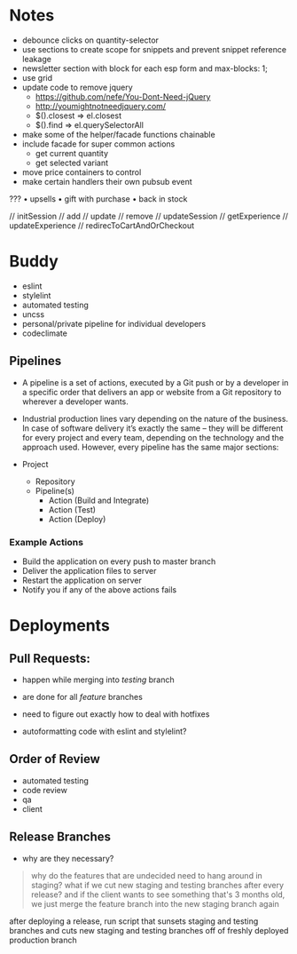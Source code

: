 # Notes
* debounce clicks on quantity-selector
* use sections to create scope for snippets and prevent snippet reference leakage
* newsletter section with block for each esp form and max-blocks: 1;
* use grid
* update code to remove jquery
  - https://github.com/nefe/You-Dont-Need-jQuery
  - http://youmightnotneedjquery.com/
  - $().closest => el.closest
  - $().find => el.querySelectorAll
* make some of the helper/facade functions chainable
* include facade for super common actions
  - get current quantity
  - get selected variant
* move price containers to control
* make certain handlers their own pubsub event

???
  • upsells
  • gift with purchase
  • back in stock

// initSession
// add
// update
// remove
// updateSession
//   getExperience
//   updateExperience
// redirecToCartAndOrCheckout


# Buddy

* eslint
* stylelint
* automated testing
* uncss
* personal/private pipeline for individual developers
* codeclimate

## Pipelines

* A pipeline is a set of actions, executed by a Git push or by a developer in a specific order that delivers an app or website from a Git repository to wherever a developer wants.

* Industrial production lines vary depending on the nature of the business. In case of software delivery it’s exactly the same – they will be different for every project and every team, depending on the technology and the approach used. However, every pipeline has the same major sections:

* Project
  * Repository
  * Pipeline(s)
    * Action (Build and Integrate)
    * Action (Test)
    * Action (Deploy)

### Example Actions

* Build the application on every push to master branch
* Deliver the application files to server
* Restart the application on server
* Notify you if any of the above actions fails


# Deployments

## Pull Requests:
* happen while merging into _testing_ branch
* are done for all _feature_ branches
* need to figure out exactly how to deal with hotfixes

* autoformatting code with eslint and stylelint?


## Order of Review
* automated testing
* code review
* qa
* client

## Release Branches
* why are they necessary?

> why do the features that are undecided need to hang around in staging? what if we cut new staging and testing branches after every release? and if the client wants to see something that's 3 months old, we just merge the feature branch into the new staging branch again

after deploying a release, run script that sunsets staging and testing branches and cuts new staging and testing branches off of freshly deployed production branch
